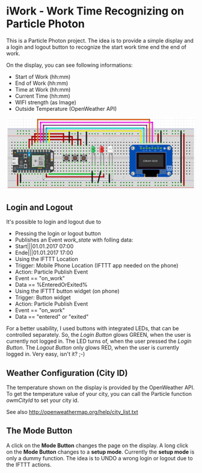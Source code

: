 # iWork - Work Time Recognizing on Particle Photon
This is a Particle Photon project. The idea is to provide a simple display
and a login and logout button to recognize the start work time end the end
of work.

On the display, you can see following informations:
 * Start of Work (hh:mm)
 * End of Work (hh:mm)
 * Time at Work (hh:mm)
 * Current Time (hh:mm)
 * WIFI strength (as Image)
 * Outside Temperature (OpenWeather API)

![alt tag](https://raw.githubusercontent.com/circlesmiler/iwork/master/iWork-fritzing.png)

## Login and Logout
It's possible to login and logout due to
 * Pressing the login or logout button
  * Publishes an Event _work_state_ with folling data:
   * Start|||01.01.2017 07:00
   * Ende|||01.01.2017 17:00
 * Using the IFTTT Location
  * Trigger: Mobile Phone Location (IFTTT app needed on the phone)
  * Action: Particle Publish Event
   * Event == "on_work"
   * Data == %EnteredOrExited%
 * Using the IFTTT button widget (on phone)
  * Trigger: Button widget
  * Action: Particle Publish Event
   * Event == "on_work"
   * Data == "entered" or "exited"

For a better usability, I used buttons with integrated LEDs, that can be
controlled separately. So, the *Login Button* glows GREEN, when the user is
currently not logged in. The LED turns of, when the user pressed the
*Login Button*. The *Logout Button* only glows RED, when the user is currently
logged in. Very easy, isn't it? ;-)

## Weather Configuration (City ID)
The temperature shown on the display is provided by the OpenWeather API. To
get the temperature value of your city, you can call the Particle function
_owmCityId_ to set your city id.

See also http://openweathermap.org/help/city_list.txt

## The Mode Button
A click on the **Mode Button** changes the page on the display. A long click on
the **Mode Button** changes to a **setup mode**. Currently the **setup mode** is
only a dummy function. The idea is to UNDO a wrong login or logout due to the
IFTTT actions.
